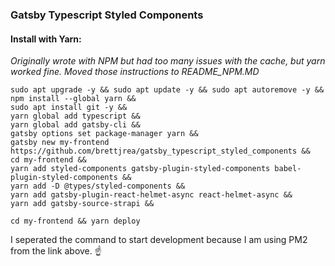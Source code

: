 ### Gatsby Typescript Styled Components

#### Install with Yarn: 
*Originally wrote with NPM but had too many issues with the cache, but yarn worked fine. Moved those instructions to README_NPM.MD*
```
sudo apt upgrade -y && sudo apt update -y && sudo apt autoremove -y &&
npm install --global yarn &&
sudo apt install git -y &&
yarn global add typescript &&
yarn global add gatsby-cli &&
gatsby options set package-manager yarn &&
gatsby new my-frontend https://github.com/brettjrea/gatsby_typescript_styled_components &&
cd my-frontend &&
yarn add styled-components gatsby-plugin-styled-components babel-plugin-styled-components &&
yarn add -D @types/styled-components &&
yarn add gatsby-plugin-react-helmet-async react-helmet-async &&
yarn add gatsby-source-strapi &&
```
```
cd my-frontend && yarn deploy
```
I seperated the command to start development because I am using PM2 from the link above. ☝️
